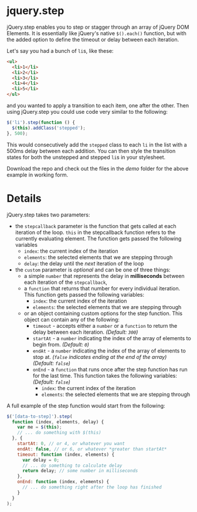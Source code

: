 jquery.step
===========

jQuery.step enables you to step or stagger through an array of jQuery DOM Elements.
It is essentially like jQuery's native `$().each()` function, but with the added option to define the timeout or delay between
each iteration.

Let's say you had a bunch of `li`s, like these:

```html
<ul>
  <li>1</li>
  <li>2</li>
  <li>3</li>
  <li>4</li>
  <li>5</li>
</ul>
```

and you wanted to apply a transition to each item, one after the other.
Then using jQuery.step you could use code very similar to the following:

```javascript
$('li').step(function () {
  $(this).addClass('stepped');
}, 500);
```

This would consecutively add the `stepped` class to each `li` in the list with a 500ms delay between each addition.
You can then style the transition states for both the unstepped and stepped `li`s in your stylesheet. 

Download the repo and check out the files in the *demo* folder for the above example in working form.


Details
=======

jQuery.step takes two parameters:

- the `stepcallback` parameter is the function that gets called at each iteration of the loop. `this` in the stepcallback function refers to the currently evaluating element. The function gets passed the following variables
    - `index`: the current index of the iteration
    - `elements`: the selected elements that we are stepping through
    - `delay`: the delay until the *next* iteration of the loop
- the `custom` parameter is *optional* and can be one of three things:
    - a simple `number` that represents the delay in **milliseconds** between each iteration of the `stepcallback`,
    - a `function` that returns that number for every individual iteration. This function gets passed the following variables:
        - `index`: the current index of the iteration
        - `elements`: the selected elements that we are stepping through
    - or an object containing custom options for the step function. This object can contain any of the following:
        - `timeout` - accepts either a `number` or a `function` to return the delay between each iteration. 
        *(Default:&nbsp;`300`)*
        - `startAt` - a `number` indicating the index of the array of elements to begin from. 
        *(Default:&nbsp;`0`)*
        - `endAt`   - a `number` indicating the index of the array of elements to stop at. *(`false` indicates ending at the end of the array)* 
        *(Default:&nbsp;`false`)*
        - `onEnd`   - a `function` that runs once after the step function has run for the last time. This function takes the following variables:
        *(Default:&nbsp;`false`)*
            - `index`: the current index of the iteration
            - `elements`: the selected elements that we are stepping through
  
A full example of the step function would start from the following:

```javascript
$('[data-to-step]').step(
  function (index, elements, delay) {
    var me = $(this);
    // ... do something with $(this)
  }, {
    startAt: 0, // or 4, or whatever you want
    endAt: false, // or 6, or whatever *greater than startAt*
    timeout: function (index, elements) {
      var delay = 0;
      // ... do something to calculate delay
      return delay; // some number in milliseconds
    },
    onEnd: function (index, elements) {
      // ... do something right after the loop has finished
    }
  }
);
```